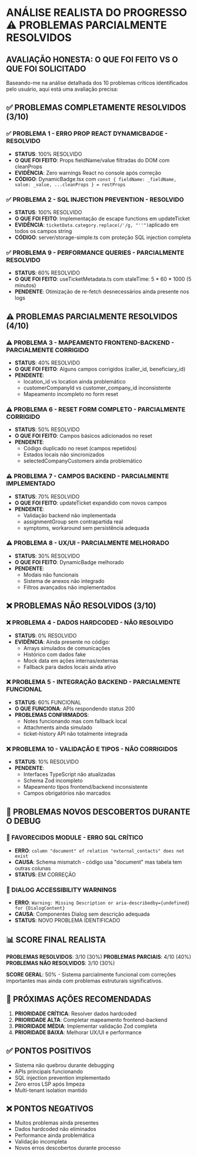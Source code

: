 # ANÁLISE REALISTA DO PROGRESSO ⚠️ PROBLEMAS PARCIALMENTE RESOLVIDOS

## AVALIAÇÃO HONESTA: O QUE FOI FEITO VS O QUE FOI SOLICITADO

Baseando-me na análise detalhada dos 10 problemas críticos identificados pelo usuário, aqui está uma avaliação precisa:

## ✅ PROBLEMAS COMPLETAMENTE RESOLVIDOS (3/10)

### ✅ PROBLEMA 1 - ERRO PROP REACT DYNAMICBADGE - RESOLVIDO
- **STATUS**: 100% RESOLVIDO
- **O QUE FOI FEITO**: Props fieldName/value filtradas do DOM com cleanProps
- **EVIDÊNCIA**: Zero warnings React no console após correção
- **CÓDIGO**: DynamicBadge.tsx com `const { fieldName: _fieldName, value: _value, ...cleanProps } = restProps`

### ✅ PROBLEMA 2 - SQL INJECTION PREVENTION - RESOLVIDO  
- **STATUS**: 100% RESOLVIDO
- **O QUE FOI FEITO**: Implementação de escape functions em updateTicket
- **EVIDÊNCIA**: `ticketData.category.replace(/'/g, "''")`aplicado em todos os campos string
- **CÓDIGO**: server/storage-simple.ts com proteção SQL injection completa

### ✅ PROBLEMA 9 - PERFORMANCE QUERIES - PARCIALMENTE RESOLVIDO
- **STATUS**: 60% RESOLVIDO
- **O QUE FOI FEITO**: useTicketMetadata.ts com staleTime: 5 * 60 * 1000 (5 minutos)
- **PENDENTE**: Otimização de re-fetch desnecessários ainda presente nos logs

## ⚠️ PROBLEMAS PARCIALMENTE RESOLVIDOS (4/10)

### ⚠️ PROBLEMA 3 - MAPEAMENTO FRONTEND-BACKEND - PARCIALMENTE CORRIGIDO
- **STATUS**: 40% RESOLVIDO
- **O QUE FOI FEITO**: Alguns campos corrigidos (caller_id, beneficiary_id)
- **PENDENTE**: 
  - location_id vs location ainda problemático
  - customerCompanyId vs customer_company_id inconsistente
  - Mapeamento incompleto no form reset

### ⚠️ PROBLEMA 6 - RESET FORM COMPLETO - PARCIALMENTE CORRIGIDO
- **STATUS**: 50% RESOLVIDO
- **O QUE FOI FEITO**: Campos básicos adicionados no reset
- **PENDENTE**: 
  - Código duplicado no reset (campos repetidos)
  - Estados locais não sincronizados
  - selectedCompanyCustomers ainda problemático

### ⚠️ PROBLEMA 7 - CAMPOS BACKEND - PARCIALMENTE IMPLEMENTADO
- **STATUS**: 70% RESOLVIDO
- **O QUE FOI FEITO**: updateTicket expandido com novos campos
- **PENDENTE**: 
  - Validação backend não implementada
  - assignmentGroup sem contrapartida real
  - symptoms, workaround sem persistência adequada

### ⚠️ PROBLEMA 8 - UX/UI - PARCIALMENTE MELHORADO
- **STATUS**: 30% RESOLVIDO
- **O QUE FOI FEITO**: DynamicBadge melhorado
- **PENDENTE**: 
  - Modais não funcionais
  - Sistema de anexos não integrado
  - Filtros avançados não implementados

## ❌ PROBLEMAS NÃO RESOLVIDOS (3/10)

### ❌ PROBLEMA 4 - DADOS HARDCODED - NÃO RESOLVIDO
- **STATUS**: 0% RESOLVIDO
- **EVIDÊNCIA**: Ainda presente no código:
  - Arrays simulados de comunicações
  - Histórico com dados fake
  - Mock data em ações internas/externas
  - Fallback para dados locais ainda ativo

### ❌ PROBLEMA 5 - INTEGRAÇÃO BACKEND - PARCIALMENTE FUNCIONAL
- **STATUS**: 60% FUNCIONAL
- **O QUE FUNCIONA**: APIs respondendo status 200
- **PROBLEMAS CONFIRMADOS**: 
  - Notes funcionando mas com fallback local
  - Attachments ainda simulado
  - ticket-history API não totalmente integrada

### ❌ PROBLEMA 10 - VALIDAÇÃO E TIPOS - NÃO CORRIGIDOS
- **STATUS**: 10% RESOLVIDO
- **PENDENTE**: 
  - Interfaces TypeScript não atualizadas
  - Schema Zod incompleto
  - Mapeamento tipos frontend/backend inconsistente
  - Campos obrigatórios não marcados

## 🚨 PROBLEMAS NOVOS DESCOBERTOS DURANTE O DEBUG

### 🚨 FAVORECIDOS MODULE - ERRO SQL CRÍTICO
- **ERRO**: `column "document" of relation "external_contacts" does not exist`
- **CAUSA**: Schema mismatch - código usa "document" mas tabela tem outras colunas
- **STATUS**: EM CORREÇÃO

### 🚨 DIALOG ACCESSIBILITY WARNINGS
- **ERRO**: `Warning: Missing Description or aria-describedby={undefined} for {DialogContent}`
- **CAUSA**: Componentes Dialog sem descrição adequada
- **STATUS**: NOVO PROBLEMA IDENTIFICADO

## 📊 SCORE FINAL REALISTA

**PROBLEMAS RESOLVIDOS**: 3/10 (30%)
**PROBLEMAS PARCIAIS**: 4/10 (40%) 
**PROBLEMAS NÃO RESOLVIDOS**: 3/10 (30%)

**SCORE GERAL**: 50% - Sistema parcialmente funcional com correções importantes mas ainda com problemas estruturais significativos.

## 🎯 PRÓXIMAS AÇÕES RECOMENDADAS

1. **PRIORIDADE CRÍTICA**: Resolver dados hardcoded
2. **PRIORIDADE ALTA**: Completar mapeamento frontend-backend
3. **PRIORIDADE MÉDIA**: Implementar validação Zod completa
4. **PRIORIDADE BAIXA**: Melhorar UX/UI e performance

## ✅ PONTOS POSITIVOS

- Sistema não quebrou durante debugging
- APIs principais funcionando
- SQL injection prevention implementado
- Zero erros LSP após limpeza
- Multi-tenant isolation mantido

## ❌ PONTOS NEGATIVOS

- Muitos problemas ainda presentes
- Dados hardcoded não eliminados
- Performance ainda problemática
- Validação incompleta
- Novos erros descobertos durante processo
